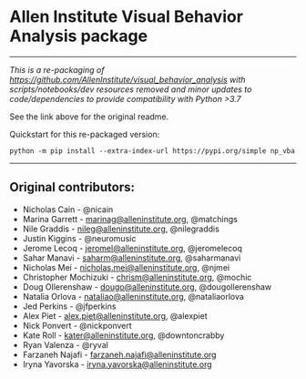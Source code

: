 Allen Institute Visual Behavior Analysis package
==============================

***
*This is a re-packaging of
https://github.com/AllenInstitute/visual_behavior_analysis with
scripts/notebooks/dev resources removed and minor updates to code/dependencies
to provide compatibility with Python >3.7*


See the link above for the original readme.

Quickstart for this re-packaged version:
```
python -m pip install --extra-index-url https://pypi.org/simple np_vba
```

***

## Original contributors:

- Nicholas Cain - @nicain
- Marina Garrett - marinag@alleninstitute.org, @matchings
- Nile Graddis - nileg@alleninstitute.org, @nilegraddis
- Justin Kiggins - @neuromusic
- Jerome Lecoq - jeromel@alleninstitute.org, @jeromelecoq
- Sahar Manavi - saharm@alleninstitute.org, @saharmanavi
- Nicholas Mei - nicholas.mei@alleninstitute.org, @njmei
- Christopher Mochizuki - chrism@alleninstitute.org, @mochic
- Doug Ollerenshaw - dougo@alleninstitute.org, @dougollerenshaw
- Natalia Orlova - nataliao@alleninstitute.org, @nataliaorlova
- Jed Perkins - @jfperkins
- Alex Piet - alex.piet@alleninstitute.org, @alexpiet
- Nick Ponvert - @nickponvert
- Kate Roll - kater@alleninstitute.org, @downtoncrabby
- Ryan Valenza - @ryval
- Farzaneh Najafi - farzaneh.najafi@alleninstitute.org
- Iryna Yavorska - iryna.yavorska@alleninstitute.org


